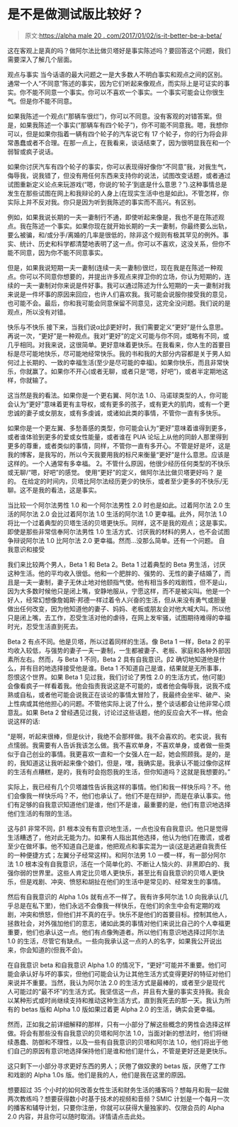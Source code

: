 # 是不是做测试版比较好？

> 原文:[https://alpha male 20 . com/2017/01/02/is-it-better-be-a-beta/](https://alphamale20.com/2017/01/02/is-it-better-to-be-a-beta/)

这在客观上是真的吗？做阿尔法比做贝塔好是事实陈述吗？要回答这个问题，我们需要深入了解几个层面。

观点与事实
当今话语的最大问题之一是大多数人不明白事实和观点之间的区别。通常一个人“不同意”陈述的事实，因为它们听起来像观点，而实际上是可证实的事实。你不能不同意一个事实。你可以不喜欢一个事实。一个事实可能会让你很生气。但是你不能不同意。

如果我陈述一个观点(“那辆车很烂”)，你可以不同意。没有客观的对错答案。但是，如果我陈述一个事实(“那辆车有四个轮子”)，你不可能不同意我。嗯，我想你可以，但是如果你指着一辆有四个轮子的汽车说它有 17 个轮子，你的行为将会非常愚蠢或者不合理。在那一点上，在我看来，谈话结束了，因为很明显我在和一个弱智或疯子说话。

如果你讨厌汽车有四个轮子的事实，你可以表现得好像你“不同意”我，对我生气，侮辱我，说我错了，但没有用任何东西来支持你的说法，试图改变话题，或者通过试图重新定义论点来玩游戏(“嗯，你说的‘轮子’到底是什么意思？”).这种事情总是发生在那些试图在网上和我辩论的人身上(在现实生活中也是如此)。不管怎样，你实际上并不反对我。你只是因为听到我陈述的事实而不高兴。有区别。

例如，如果我说长期的一夫一妻制行不通，即使听起来像是，我也不是在陈述观点。我在陈述一个事实。如果你现在就开始长期的一夫一妻制，你最终要么出轨，要么被骗，和/或分手/离婚的几率是很低的，除非这个规则有极其罕见的例外。事实、统计、历史和科学都清楚地表明了这一点。你可以不喜欢，这没关系，但你不能不同意，因为你不能不同意事实。

但是，如果我说短期一夫一妻制(连续一夫一妻制)很烂，现在我是在陈述一种观点。你可以不同意你想要的，并提出许多观点来捍卫你的立场，你认为短期的，连续的一夫一妻制对你来说是件好事。我可以通过陈述为什么短期的一夫一妻制对我来说是一件坏事的原因来回应，也许人们喜欢我。我可能会说服你接受我的意见，也可能不会。最后，你和我可能会同意保留不同意见，这完全没问题。我们说的是观点，所以没有对错。

快乐与不快乐
接下来，当我们说α比β更好时，我们需要定义“更好”是什么意思。再说一次，“更好”是一种观点。我对“更好”的定义可能与你不同，或略有不同，或几乎相同。对我来说，这很简单。更好意味着更快乐。在我看来，你人生的首要目标是尽可能地快乐，尽可能地经常快乐。我的书和我的大部分内容都是关于男人如何过上长期的、一致的幸福生活(至少是尽可能的幸福)。如果你快乐，而且非常快乐，你就赢了。如果你不开心(或者无聊，或者只是“嗯，好吧”)，或者半定期地这样，你就输了。

这当然是我的看法。如果你是一个更右翼、阿尔法 1.0、马诺球类型的人，你可能会认为“更好”意味着更有主导权，或有更多的孩子，或有更大的肌肉，或有一个更忠诚的妻子或女朋友，或有多虔诚，或诸如此类的事情，不管你一直有多快乐。

如果你是一个更左翼、多愁善感的类型，你可能会认为“更好”意味着谁得到更多，或者谁体验到更多的爱或女性能量，或者谁在 PUA 论坛上从他的同龄人那里得到更多的尊重，或者类似的事情，同样，不管你一直有多开心。不管是好是坏，这是我的博客，是我写的，所以今天我要用我的标尺来衡量“更好”是什么意思。应该是这样的。一个人通常有多幸福。
2。不管什么原因，他很少经历任何类型的不快乐或无聊/“嗯，好吧”的感觉。
使用“更好”的定义，做阿尔法比做贝塔更好吗？
是的。
在给定的时间内，贝塔比阿尔法经历更少的快乐，或者至少更多的不快乐/无聊。这不是我的看法，这是事实。

当比较一个阿尔法男性 1.0 和一个阿尔法男性 2.0 时也是如此。过着阿尔法 2.0 生活的阿尔法 2.0 会比过着阿尔法 1.0 生活的阿尔法 1.0 更幸福。此外，阿尔法 1.0 将比一个过着典型的贝塔生活的贝塔更快乐。同样，这不是我的观点；这是事实。即使是那些非常信奉阿尔法男性 1.0 生活方式、讨厌我的材料的男人，也不会试图争辩说阿尔法 1.0 比阿尔法 2.0 更幸福。然而...没那么简单。还有一个问题。
自我意识和接受

我们来比较两个男人，Beta 1 和 Beta 2。Beta 1 过着典型的 Beta 男生活，讨厌这种生活。他的平均收入很低。他和一个肥胖的、强势的、无性的妻子结婚了，而且是一夫一妻制，妻子无休止地对他颐指气使。他有相当多的戏剧性，但不是山，因为大多数时候他只是闭上嘴，安静地服从，宁愿这样，而不是被尖叫。他是一个好人，经常幻想像詹姆斯·邦德一样过着令人兴奋的生活，但从来没有勇气或胆量做出任何改变，因为他知道他的妻子、妈妈、老板或朋友会对他大喊大叫。所以他只是闭上嘴，去工作，忍受生活对他的虐待，在网上发牢骚，试图期待难得的幸福时光，忍受生活直到死去。

Beta 2 有点不同。他是贝塔，所以过着同样的生活。像 Beta 1 一样，Beta 2 的平均收入较低，与强势的妻子一夫一妻制，一生都被妻子、老板、家庭和各种外部因素所左右。然而，与 Beta 1 不同，Beta 2 具有自我意识。β2 确切地知道他是什么，并有目的地选择接受他是谁。Beta 1 不知道自己是谁，结果就是无所事事，怨恨这个世界。如果 Beta 1 见过我，我们讨论了男性 2.0 的生活方式，他(可能)会像看疯子一样看着我。他会指责我说这是不可能的，或者他会侮辱我，说我不成熟或自私，或者他可能会说我正在谈论的事情太冒险了，我最终会坐牢、破产、染上性病或其他他担心的问题。不管他实际上说了什么，整个谈话都会让他非常心烦意乱。如果 Beta 2 曾经遇见过我，讨论过这些话题，他的反应会大不一样。他会说这样的话:

“是啊，听起来很棒，但是伙计，我绝不会那样做。我不会喜欢的。老实说，我有点懦弱。我需要有人告诉我该怎么做。我不喜欢单身，不喜欢单身，或者做一些类似于自己创业的事情。我更喜欢一直和一个女强人在一起，她会照顾我。是的，是的，我知道这让我听起来像个娘们，但是，嘿，我确实是。我承认不能过像你这样的生活有点糟糕，是的，我有时会抱怨我的生活，但你知道吗？这就是我想要的。”

实际上，我已经有几个贝塔雄性告诉我这样的事情。他们和我一样快乐吗？不。他们会像我一样快乐吗？不，他们也承认了。他们不是在辩护，而是在承认事实。他们有足够的自我意识知道他们是谁，他们不是谁，最重要的是，他们有意识地选择他们生活的有限的生活。

这与β1 非常不同，β1 根本没有有意识地生活，一点也没有自我意识。他只是觉得生活糟透了，他对此无能为力。如果有人指出其他选择，他认为他们在撒谎，或者至少在做坏事。他不知道自己是谁，他把观点和事实混为一谈(这是逃避自我责任的一种便捷方式；左翼分子经常这样)。和阿尔法男 1.0 一模一样，有一部分阿尔法 1.0 根本没有自我意识，活在一个简单化的、不断让人恼火的、非黑即白的、我强你弱的世界里。这些人肯定比贝塔人更快乐，甚至比有自我意识的贝塔人更快乐，但是戏剧、冲突、愤怒和胡扯在他们的生活中是常见的、经常发生的事情。

然后有自我意识的 Alpha 1.0s 就有点不一样了。我有许多阿尔法 1.0 向我承认(几乎总是在私下里)，他们永远不会像我一样快乐，在他们的余生中会有定期的戏剧，冲突和愤怒，但他们并不真的在乎。快乐不是他们的首要目标。控制其他人，拯救社会，对外强加他们的意志，诸如此类的事情对他们来说比自己的个人幸福更重要，他们也承认这一点。他们有点像殉道者。所以他们有意识地选择过阿尔法 1.0 的生活，尽管它有缺点。一些向我承认这一点的人的名字，如果我公开说出来，你会知道的(但我不会)。

在自我意识 beta 和自我意识 Alpha 1.0 的情况下，“更好”可能并不重要。他们可能会承认好与坏的事实，但他们可能会认为让其他生活方式变得更好的特征对他们来说并不重要。当然，我认为阿尔法 2.0 的生活方式是最棒的，或者至少是现代人可能过的“最不坏”的生活方式。我坚信这一点，并且有大量的事实支持我。我会以某种形式或时尚继续支持和推动这种生活方式，直到我死去的那一天。我认为所有的 betas 版和 Alpha 1.0 版如果过着更 Alpha 2.0 的生活，确实会更幸福。

然而，正如我之前详细解释的那样，只有一小部分了解这些概念的男性会选择这样做。将会有那些没有自我意识的贝塔和阿尔法 1.0，当面对新的想法时，他们将继续愚蠢、防御和不理性，以及一些有自我意识的贝塔和阿尔法 1.0，他们将出于他们自己的原因有意识地选择保持他们是谁和他们是什么，不管是更好还是更快乐。

这只剩下一小部分寻求更好东西的男人；厌倦了做奴隶的 betas 版，厌倦了工作和戏剧的 Alpha 1.0s 版。他们是我的人，他们是我在这里的原因。

想要超过 35 个小时的如何改善女性生活和财务生活的播客吗？想每月和我一起做两次教练吗？想要获得数小时基于技术的视频和音频？SMIC 计划是一个每月一次的播客和辅导计划，只要你注册，你就可以获得大量独家的、仅限会员的 Alpha 2.0 内容，并且你可以随时取消。详情请点击此处。
